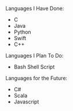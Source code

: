 Languages I Have Done:
- C
- Java
- Python
- Swift
- C++

Languages I Plan To Do:
- Bash Shell Script

Languages for the Future:
- C#
- Scala
- Javascript
